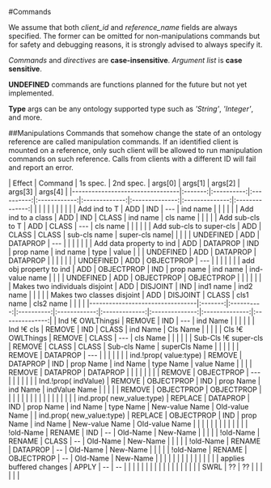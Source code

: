 #Commands

We assume that both *client_id* and *reference_name* fields are always specified.
The former can be omitted for non-manipulations commands but for safety 
and debugging reasons, it is strongly advised to always specify it.

*Commands* and *directives* are **case-insensitive**. *Argument list* is **case sensitive**.

**UNDEFINED** commands are functions planned for the future but not yet implemented.

**Type** args can be any ontology supported type such as *'String'*, *'Integer'*, and more.

##Manipulations
Commands that somehow change the state of an ontology reference are called
manipulation commands. If an identified client is mounted on a reference,
only such client will be allowed to run manipulation commands on such 
reference. Calls from clients with a different ID will fail and report an
error.

| Effect                          | Command | 1s spec.   | 2nd spec.  | args[0]      | args[1]       | args[2]        | args[3]        | args[4]        |
|---------------------------------|:-------:|:----------:|:----------:|:------------:|:-------------:|:--------------:|:--------------:|:--------------:|                                                  |         |            |            |              |               |                |                |                |
| Add ind to T                    | ADD     | IND        | ---        | ind name     |               |                |                |                |
| Add ind to a class              | ADD     | IND        | CLASS      | ind name     | cls name      |                |                |                |
| Add sub-cls to T                | ADD     | CLASS      | ---        | cls name     |               |                |                |                |
| Add sub-cls to super-cls        | ADD     | CLASS      | CLASS      | sub-cls name | super-cls name|                |                |                |
| UNDEFINED                       | ADD     | DATAPROP   | ---        |              |               |                |                |                |
| Add data property to ind        | ADD     | DATAPROP   | IND        | prop name    | ind name      | type           | value          |                |
| UNDEFINED                       | ADD     | DATAPROP   | DATAPROP   |              |               |                |                |                |
| UNDEFINED                       | ADD     | OBJECTPROP | ---        |              |               |                |                |                |
| add obj property to ind         | ADD     | OBJECTPROP | IND        | prop name    | ind name      | ind-value name |                |                |
| UNDEFINED                       | ADD     | OBJECTPROP | OBJECTPROP |              |               |                |                |                |
| Makes two individuals disjoint  | ADD     | DISJOINT   | IND        | ind1 name    | ind2 name     |                |                |                |
| Makes two classes disjoint      | ADD     | DISJOINT   | CLASS      | cls1 name    | cls2 name     |                |                |                |
|---------------------------------|:-------:|:----------:|:----------:|:------------:|:-------------:|:--------------:|:--------------:|:--------------:|
| Ind !€ OWLThingsi                                 | REMOVE  | IND        | ---        | ind Name     |               |                |                |                |
| Ind !€ cls                                       | REMOVE  | IND        | CLASS      | ind Name     | Cls Name      |                |                |                |
| Cls !€ OWLThings                                 | REMOVE  | CLASS      | ---        | cls Name     |               |                |                |                |
| Sub-Cls !€ super-cls                             | REMOVE  | CLASS      | CLASS      | Sub-cls Name | superCls Name |                |                |                |
|                                                  | REMOVE  | DATAPROP   | ---        |              |               |                |                |                |
| ind.!prop( value:type)                           | REMOVE  | DATAPROP   | IND        | prop Name    | ind Name      | type Name      | value Name     |                |
|                                                  | REMOVE  | DATAPROP   | DATAPROP   |              |               |                |                |                |
|                                                  | REMOVE  | OBJECTPROP | ---        |              |               |                |                |                |
| Ind.!prop( indValue)                             | REMOVE  | OBJECTPROP | IND        | prop Name    | ind Name      | indValue Name  |                |                |
|                                                  | REMOVE  | OBJECTPROP | OBJECTPROP |              |               |                |                |                |
|                                                  |         |            |            |              |               |                |                |                |
| ind.prop( new_value:type)                        | REPLACE | DATAPROP   | IND        | prop Name    | ind Name      | type Name      | New-value Name | Old-value Name |
| ind.prop( new_value:type)                        | REPLACE | OBJECTPROP | IND        | prop Name    | ind Name      | New-value Name | Old-value Name |                |
|                                                  |         |            |            |              |               |                |                |                |
| !old-Name                                        | RENAME  | IND        | --         | Old-Name     | New-Name      |                |                |                |
| !old-Name                                        | RENAME  | CLASS      | --         | Old-Name     | New-Name      |                |                |                |
| !old-Name                                        | RENAME  | DATAPROP   | --         | Old-Name     | New-Name      |                |                |                |
| !old-Name                                        | RENAME  | OBJECTPROP | --         | Old-Name     | New-Name      |                |                |                |
|                                                  |         |            |            |              |               |                |                |                |
| applies buffered changes          | APPLY   | --         | --         |              |               |                |                |                |
|                                                  |         |            |            |              |               |                |                |                |
|                                                  | SWRL    | ??         | ??         |              |               |                |                |                |
